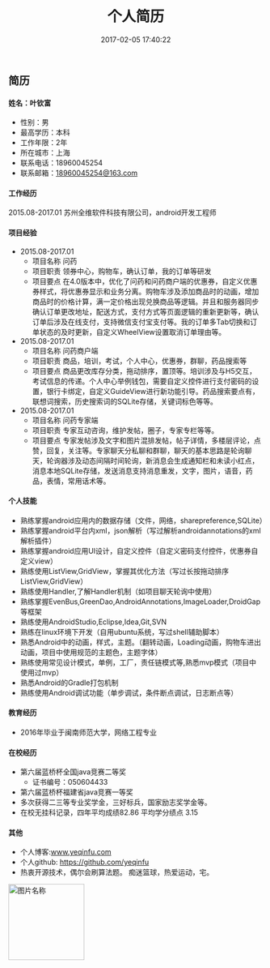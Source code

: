 ﻿---
title: 个人简历
date: 2017-02-05 17:40:22
tags:
---
## 简历
#### 姓名：叶钦富 
* 性别：男
* 最高学历：本科
* 工作年限：2年
* 所在城市：上海
* 联系电话：18960045254
* 联系邮箱：18960045254@163.com

#### 工作经历
2015.08-2017.01 
苏州全维软件科技有限公司，android开发工程师


#### 项目经验
* 2015.08-2017.01
  - 项目名称 问药
  - 项目职责 领券中心，购物车，确认订单，我的订单等研发
  - 项目要点 在4.0版本中，优化了问药和问药商户端的优惠券，自定义优惠券样式，将优惠券显示和业务分离。购物车涉及添加商品时的动画，增加商品时的价格计算，满一定价格出现兑换商品等逻辑。并且和服务器同步确认订单更改地址，配送方式，支付方式等页面逻辑的重新更新等，确认订单后涉及在线支付，支持微信支付宝支付等。我的订单多Tab切换和订单状态的及时更新，自定义WheelView设置取消订单理由等。
* 2015.08-2017.01
  - 项目名称 问药商户端
  - 项目职责 商品，培训，考试，个人中心，优惠券，群聊，药品搜索等
  - 项目要点 商品更改库存分类，拖动排序，置顶等。培训涉及与H5交互，考试信息的传递。个人中心举例钱包，需要自定义控件进行支付密码的设置，银行卡绑定，自定义GuideView进行新功能引导。药品搜索要点有，联想词搜索，历史搜索词的SQLite存储，关键词标色等等。
* 2015.08-2017.01
  - 项目名称 问药专家端
  - 项目职责 专家互动咨询，维护发帖，圈子，专家专栏等等。
  - 项目要点  专家发帖涉及文字和图片混排发帖，帖子详情，多楼层评论，点赞，回复，关注等。专家聊天分私聊和群聊，聊天的基本思路是轮询聊天，轮询器涉及动态间隔时间轮询，新消息会生成通知栏和未读小红点，消息本地SQLite存储，发送消息支持消息重发，文字，图片，语音，药品，表情，常用话术等。

#### 个人技能
* 熟练掌握android应用内的数据存储（文件，网络，sharepreference,SQLite）
* 熟练掌握android平台内xml，json解析（写过解析androidannotations的xml解析插件）
* 熟练掌握android应用UI设计，自定义控件（自定义密码支付控件，优惠券自定义view）
* 熟练使用ListView,GridView，掌握其优化方法（写过长按拖动排序ListView,GridView）
* 熟练使用Handler,了解Handler机制（如项目聊天轮询中使用）
* 熟练掌握EvenBus,GreenDao,AndroidAnnotations,ImageLoader,DroidGap等框架
* 熟练使用AndroidStudio,Eclipse,Idea,Git,SVN
* 熟练在linux环境下开发（自用ubuntu系统，写过shell辅助脚本）
* 熟悉Android中的动画，样式，主题。（翻转动画，Loading动画，购物车进出动画，项目中使用规范的主题色，主题字体）
* 熟练使用常见设计模式，单例，工厂，责任链模式等,熟悉mvp模式（项目中使用过mvp）
* 熟悉Android的Gradle打包机制　
* 熟练使用Android调试功能（单步调试，条件断点调试，日志断点等）



#### 教育经历
* 2016年毕业于闽南师范大学，网络工程专业

#### 在校经历
* 第六届蓝桥杯全国java竞赛二等奖
  - 证书编号：050604433
* 第六届蓝桥杯福建省java竞赛一等奖
* 多次获得二三等专业奖学金，三好标兵，国家励志奖学金等。
* 在校无挂科记录，四年平均成绩82.86 平均学分绩点 3.15

#### 其他
* 个人博客:www.yeqinfu.com
* 个人github: https://github.com/yeqinfu
* 热衷开源技术，偶尔会刷算法题。 痴迷篮球，热爱运动，宅。


















<img src="/imgs/叶钦富1208000532.jpg" width = "150"  alt="图片名称" align=center />

